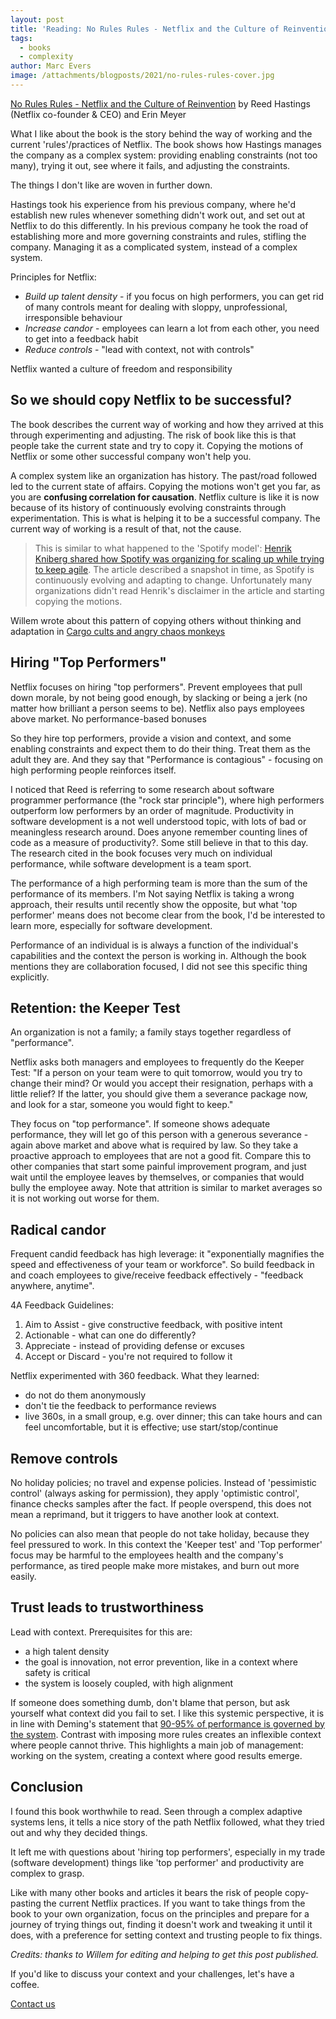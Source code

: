 ```yaml
---
layout: post
title: 'Reading: No Rules Rules - Netflix and the Culture of Reinvention'
tags:
  - books
  - complexity
author: Marc Evers
image: /attachments/blogposts/2021/no-rules-rules-cover.jpg
---
```


[No Rules Rules - Netflix and the Culture of Reinvention](https://www.norulesrules.com/) by Reed Hastings (Netflix co-founder & CEO) and Erin Meyer

What I like about the book is the story behind the way of working and the
current 'rules'/practices of Netflix. The book shows how Hastings manages the
company as a complex system: providing enabling constraints (not too many),
trying it out, see where it fails, and adjusting the constraints.

The things I don't like are woven in further down. 

Hastings took his experience from his previous company, where he'd establish new
rules whenever something didn't work out, and set out at Netflix to do this
differently. In his previous company he took the road of establishing more and
more governing constraints and rules, stifling the company. Managing it as a
complicated system, instead of a complex system.

Principles for Netflix:
- _Build up talent density_ - if you focus on high performers, you can get rid of many controls meant for dealing with sloppy, unprofessional, irresponsible behaviour
- _Increase candor_ - employees can learn a lot from each other, you need to get into a feedback habit
- _Reduce controls_ - "lead with context, not with controls"

Netflix wanted a culture of freedom and responsibility

## So we should copy Netflix to be successful?

The book describes the current way of working and how they arrived at this
through experimenting and adjusting. The risk of book like this is that people
take the current state and try to copy it. Copying the motions of Netflix or
some other successful company won't help you. 

A complex system like an organization has history. The past/road followed led to
the current state of affairs. Copying the motions won't get you far, as you are
**confusing correlation for causation**. Netflix culture is like it is now
because of its history of continuously evolving constraints through
experimentation. This is what is helping it to be a successful company. The
current way of working is a result of that, not the cause.

> This is similar to what happened to the 'Spotify model': [Henrik Kniberg
shared how Spotify was organizing for scaling up while trying to keep
agile](https://blog.crisp.se/wp-content/uploads/2012/11/SpotifyScaling.pdf). The
article described a snapshot in time, as Spotify is continuously evolving and
adapting to change. Unfortunately many organizations didn't read Henrik's
disclaimer in the article and starting copying the motions.

Willem wrote about this pattern of copying others without thinking and adaptation in [Cargo cults and angry chaos monkeys](2020-09-07-cargo-cults-and-angry-chaos-monkeys.md)

## Hiring "Top Performers"

Netflix focuses on hiring "top performers". Prevent employees that pull down
morale, by not being good enough, by slacking or being a jerk (no matter how
brilliant a person seems to be). Netflix also pays employees above market. No
performance-based bonuses

So they hire top performers, provide a vision and context, and some enabling constraints and expect them to do their thing. Treat them as the adult they are. And they say that "Performance is contagious" - focusing on high performing people reinforces itself.

I noticed that Reed is referring to some research about software programmer
performance (the "rock star principle"), where high performers outperform low
performers by an order of magnitude. Productivity in software development is a
not well understood topic, with lots of bad or meaningless research
around. Does anyone remember counting lines of code as a measure of productivity?. Some still believe in that to this day. The research cited in the book focuses very much on individual performance, while software
development is a team sport. 

The performance of a high performing team is more than the sum of the
performance of its members. I'm Not saying Netflix is taking a wrong approach,
their results until recently show the opposite, but what 'top performer' means
does not become clear from the book, I'd be interested to learn more, especially
for software development.

Performance of an individual is is always a function of the
individual's capabilities and the context the person is working in. Although the
book mentions they are collaboration focused, I did not see this specific thing
explicitly.

## Retention: the Keeper Test 

An organization is not a family; a family stays together regardless of
"performance". 

Netflix asks both managers and employees to frequently do the Keeper Test: "If a
person on your team were to quit tomorrow, would you try to change their mind?
Or would you accept their resignation, perhaps with a little relief? If the
latter, you should give them a severance package now, and look for a star,
someone you would fight to keep."

They focus on "top performance". If someone shows adequate performance, they
will let go of this person with a generous severance - again above market and
above what is required by law. So they take a proactive approach to employees
that are not a good fit. Compare this to other companies that start some painful
improvement program, and just wait until the employee leaves by themselves, or
companies that would bully the employee away. Note that attrition is similar to
market averages so it is not working out worse for them.

## Radical candor 

Frequent candid feedback has high leverage: it "exponentially magnifies the
speed and effectiveness of your team or workforce". So build feedback in and coach employees to give/receive feedback effectively - "feedback anywhere, anytime".

4A Feedback Guidelines:
1. Aim to Assist - give constructive feedback, with positive intent
2. Actionable - what can one do differently?
3. Appreciate - instead of providing defense or excuses
4. Accept or Discard - you're not required to follow it

Netflix experimented with 360 feedback. What they learned:
- do not do them anonymously
- don't tie the feedback to performance reviews
- live 360s, in a small group, e.g. over dinner; this can take hours and can feel uncomfortable, but it is effective; use start/stop/continue

## Remove controls

No holiday policies; no travel and expense policies. Instead of 'pessimistic
control' (always asking for permission), they apply 'optimistic control',
finance checks samples after the fact. If people overspend, this does not mean a reprimand, but it triggers to have another look at context. 

No policies can also mean that people do not take holiday, because they feel
pressured to work. In this context the 'Keeper test' and 'Top performer' focus
may be harmful to the employees health and the company's performance, as tired
people make more mistakes, and burn out more easily.

## Trust leads to trustworthiness

Lead with context. Prerequisites for this are: 
- a high talent density
- the goal is innovation, not error prevention, like in a context where safety is critical
- the system is loosely coupled, with high alignment

If someone does something dumb, don't blame that person, but ask yourself what
context did you fail to set. I like this systemic perspective, it is in line with Deming's statement that [90-95% of performance is governed by the
system](https://deming.org/dr-deming-called-for-the-elimination-of-the-annual-performance-appraisal/).
Contrast with imposing more rules creates an inflexible context where people
cannot thrive. This highlights a main job of management: working on the system,
creating a context where good results emerge.

## Conclusion

I found this book worthwhile to read. Seen through a complex adaptive systems
lens, it tells a nice story of the path Netflix followed, what they tried out
and why they decided things. 

It left me with questions about 'hiring top performers', especially in my trade
(software development) things like 'top performer' and productivity are complex
to grasp. 

Like with many other books and articles it bears the risk of people copy-pasting
the current Netflix practices. If you want to take things from the book to your
own organization, focus on the principles and prepare for a journey of trying
things out, finding it doesn't work and tweaking it until it does, with a
preference for setting context and trusting people to fix things.

_Credits: thanks to Willem for editing and helping to get this post published._

<aside>
  <p>If you'd like to discuss your context and your challenges, let's have a coffee.
  </p>
  <p><div>
    <a href="/contact">Contact us</a>
  </div></p>
</aside>
